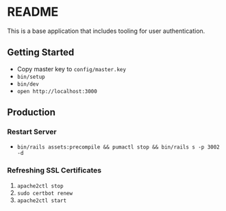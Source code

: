 # README

This is a base application that includes tooling for user authentication.

## Getting Started
- Copy master key to `config/master.key`
- `bin/setup`
- `bin/dev`
- `open http://localhost:3000`

## Production
### Restart Server
- `bin/rails assets:precompile && pumactl stop && bin/rails s -p 3002 -d`

### Refreshing SSL Certificates
1. `apache2ctl stop`
2. `sudo certbot renew`
3. `apache2ctl start`